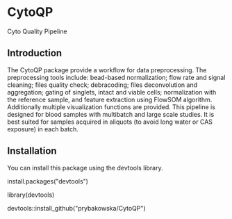 # CytoQP
Cyto Quality Pipeline

## Introduction
The CytoQP package provide a workflow for data preprocessing. The preprocessing tools include: bead-based normalization; 
flow rate and signal cleaning; files quality check; debracoding; files deconvolution and aggregation; gating of singlets, 
intact and viable cells; normalization with the reference sample, and feature extraction using FlowSOM algorithm. Additionally 
multiple visualization functions are provided. 
This pipeline is designed for blood samples with multibatch and large scale studies. It is best suited for samples acquired in aliquots 
(to avoid long water or CAS exposure) in each batch.

## Installation
You can install this package using the devtools library.

install.packages("devtools")

library(devtools)

devtools::install_github("prybakowska/CytoQP")
